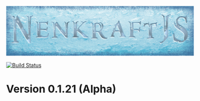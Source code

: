 ![alt text][logo]

[![Build Status](https://travis-ci.org/Nuuf/nenkraft.svg?branch=master)](https://travis-ci.org/Nuuf/nenkraft)

# Version 0.1.21 (Alpha)

[logo]: ./images/nenkraft-banner.png "nenkraft"
